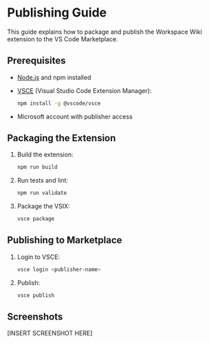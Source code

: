 # Publishing Guide

This guide explains how to package and publish the Workspace Wiki extension to the VS Code Marketplace.

## Prerequisites

- [Node.js](https://nodejs.org/) and npm installed
- [VSCE](https://code.visualstudio.com/api/working-with-extensions/publishing-extension) (Visual Studio Code Extension Manager):

    ```sh
    npm install -g @vscode/vsce
    ```

- Microsoft account with publisher access

## Packaging the Extension

1. Build the extension:

    ```sh
    npm run build
    ```

2. Run tests and lint:

    ```sh
    npm run validate
    ```

3. Package the VSIX:

    ```sh
    vsce package
    ```

## Publishing to Marketplace

1. Login to VSCE:

    ```sh
    vsce login <publisher-name>
    ```

2. Publish:

    ```sh
    vsce publish
    ```

## Screenshots

[INSERT SCREENSHOT HERE]
